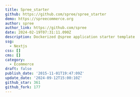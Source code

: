 ```yaml
---
title: Spree_starter
github: https://github.com/spree/spree_starter
demo: https://spreecommerce.org
author: spree
author_link: https://github.com/spree
date: 2024-02-19T07:31:11.090Z
description: Dockerized @spree application starter template
ssg:
  - Nextjs
css: []
cms: []
category:
  - Ecommerce
draft: false
publish_date: '2015-11-01T19:47:09Z'
update_date: '2024-09-12T15:00:10Z'
github_star: 361
github_fork: 177
---
```

